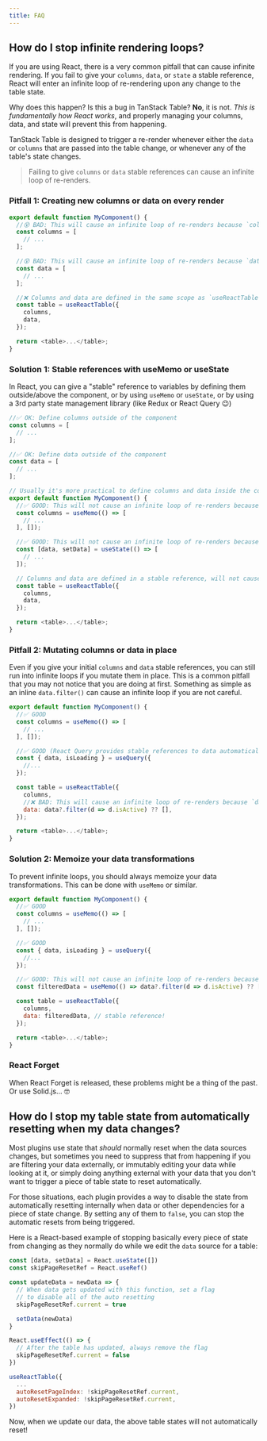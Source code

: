 ```yaml
---
title: FAQ
---
```


## How do I stop infinite rendering loops?

If you are using React, there is a very common pitfall that can cause infinite rendering. If you fail to give your `columns`, `data`, or `state` a stable reference, React will enter an infinite loop of re-rendering upon any change to the table state.

Why does this happen? Is this a bug in TanStack Table? **No**, it is not. *This is fundamentally how React works*, and properly managing your columns, data, and state will prevent this from happening.

TanStack Table is designed to trigger a re-render whenever either the `data` or `columns` that are passed into the table change, or whenever any of the table's state changes.

> Failing to give `columns` or `data` stable references can cause an infinite loop of re-renders.

### Pitfall 1: Creating new columns or data on every render

```js
export default function MyComponent() {
  //😵 BAD: This will cause an infinite loop of re-renders because `columns` is redefined as a new array on every render!
  const columns = [
    // ...
  ];

  //😵 BAD: This will cause an infinite loop of re-renders because `data` is redefined as a new array on every render!
  const data = [
    // ...
  ];

  //❌ Columns and data are defined in the same scope as `useReactTable` without a stable reference, will cause infinite loop!
  const table = useReactTable({
    columns,
    data,
  });

  return <table>...</table>;
}
```

### Solution 1: Stable references with useMemo or useState

In React, you can give a "stable" reference to variables by defining them outside/above the component, or by using `useMemo` or `useState`, or by using a 3rd party state management library (like Redux or React Query 😉)

```js
//✅ OK: Define columns outside of the component
const columns = [
  // ...
];

//✅ OK: Define data outside of the component
const data = [
  // ...
];

// Usually it's more practical to define columns and data inside the component, so use `useMemo` or `useState` to give them stable references
export default function MyComponent() {
  //✅ GOOD: This will not cause an infinite loop of re-renders because `columns` is a stable reference
  const columns = useMemo(() => [
    // ...
  ], []);

  //✅ GOOD: This will not cause an infinite loop of re-renders because `data` is a stable reference
  const [data, setData] = useState(() => [
    // ...
  ]);

  // Columns and data are defined in a stable reference, will not cause infinite loop!
  const table = useReactTable({
    columns,
    data,
  });

  return <table>...</table>;
}
```

### Pitfall 2: Mutating columns or data in place

Even if you give your initial `columns` and `data` stable references, you can still run into infinite loops if you mutate them in place. This is a common pitfall that you may not notice that you are doing at first. Something as simple as an inline `data.filter()` can cause an infinite loop if you are not careful.

```js
export default function MyComponent() {
  //✅ GOOD
  const columns = useMemo(() => [
    // ...
  ], []);

  //✅ GOOD (React Query provides stable references to data automatically)
  const { data, isLoading } = useQuery({
    //...
  });

  const table = useReactTable({
    columns,
    //❌ BAD: This will cause an infinite loop of re-renders because `data` is mutated in place (destroys stable reference)
    data: data?.filter(d => d.isActive) ?? [],
  });

  return <table>...</table>;
}
```

### Solution 2: Memoize your data transformations

To prevent infinite loops, you should always memoize your data transformations. This can be done with `useMemo` or similar.

```js
export default function MyComponent() {
  //✅ GOOD
  const columns = useMemo(() => [
    // ...
  ], []);

  //✅ GOOD
  const { data, isLoading } = useQuery({
    //...
  });

  //✅ GOOD: This will not cause an infinite loop of re-renders because `filteredData` is memoized
  const filteredData = useMemo(() => data?.filter(d => d.isActive) ?? [], [data]);

  const table = useReactTable({
    columns,
    data: filteredData, // stable reference!
  });

  return <table>...</table>;
}
```

### React Forget

When React Forget is released, these problems might be a thing of the past. Or use Solid.js... 🤓

## How do I stop my table state from automatically resetting when my data changes?

Most plugins use state that _should_ normally reset when the data sources changes, but sometimes you need to suppress that from happening if you are filtering your data externally, or immutably editing your data while looking at it, or simply doing anything external with your data that you don't want to trigger a piece of table state to reset automatically.

For those situations, each plugin provides a way to disable the state from automatically resetting internally when data or other dependencies for a piece of state change. By setting any of them to `false`, you can stop the automatic resets from being triggered.

Here is a React-based example of stopping basically every piece of state from changing as they normally do while we edit the `data` source for a table:

```js
const [data, setData] = React.useState([])
const skipPageResetRef = React.useRef()

const updateData = newData => {
  // When data gets updated with this function, set a flag
  // to disable all of the auto resetting
  skipPageResetRef.current = true

  setData(newData)
}

React.useEffect(() => {
  // After the table has updated, always remove the flag
  skipPageResetRef.current = false
})

useReactTable({
  ...
  autoResetPageIndex: !skipPageResetRef.current,
  autoResetExpanded: !skipPageResetRef.current,
})
```

Now, when we update our data, the above table states will not automatically reset!
